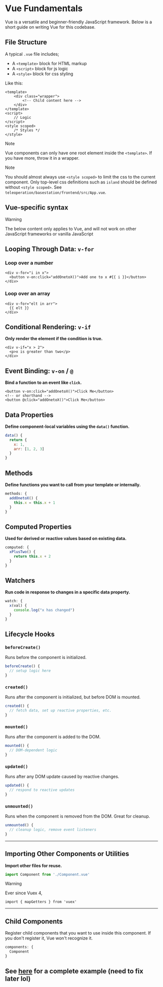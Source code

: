 # Vue Fundamentals

Vue is a versatile and beginner-friendly JavaScript framework. Below is a short guide on writing Vue for this codebase. 

## File Structure

A typical `.vue` file includes;
- A `<template>` block for HTML markup
- A `<script>` block for js logic
- A `<style>` block for css styling

Like this:
```vue
<template>
    <div class="wrapper">
        <!-- Child content here -->
    </div>
</template>
<script>
    // Logic
</script>
<style scoped>
    /* Styles */
</style>
```
> [!NOTE]  
> Vue components can only have one root element inside the `<template>`. If you have more, throw it in a wrapper.

> [!NOTE]   
> You should almost always use `<style scoped>` to limit the css to the current component. Only top-level css definitions such as `island` should be defined without `<style scoped>`. See `teleoperation/basestation/frontend/src/App.vue`. 

## Vue-specific syntax
> [!WARNING]    
> The below content only applies to Vue, and will not work on other JavaScript frameworks or vanilla JavaScript

## Looping Through Data: `v-for`

### Loop over a number

```vue
<div v-for="i in x">
  <button v-on:click="addOnetoX()">Add one to x #{{ i }}</button>
</div>
```

### Loop over an array

```vue
<div v-for="elt in arr">
  {{ elt }}
</div>
```

## Conditional Rendering: `v-if`

**Only render the element if the condition is true.**

```vue
<div v-if="x > 2">
  <p>x is greater than two</p>
</div>
```

## Event Binding: `v-on` / `@`

**Bind a function to an event like `click`.**

```vue
<button v-on:click="addOnetoX()">Click Me</button>
<!-- or shorthand -->
<button @click="addOnetoX()">Click Me</button>
```

## Data Properties

**Define component-local variables using the `data()` function.**

```js
data() {
  return {
    x: 1,
    arr: [1, 2, 3]
  }
}
```

## Methods

**Define functions you want to call from your template or internally.**

```js
methods: {
  addOnetoX() {
    this.x = this.x + 1
  }
}
```

## Computed Properties

**Used for derived or reactive values based on existing data.**

```js
computed: {
  xPlusTwo() {
    return this.x + 2
  }
}
```

## Watchers

**Run code in response to changes in a specific data property.**

```js
watch: {
  x(val) {
    console.log("x has changed")
  }
}
```

## Lifecycle Hooks

### `beforeCreate()`

Runs before the component is initialized.

```js
beforeCreate() {
  // setup logic here
}
```

### `created()`

Runs after the component is initialized, but before DOM is mounted.

```js
created() {
  // fetch data, set up reactive properties, etc.
}
```

### `mounted()`

Runs after the component is added to the DOM.

```js
mounted() {
  // DOM-dependent logic
}
```

### `updated()`

Runs after any DOM update caused by reactive changes.

```js
updated() {
  // respond to reactive updates
}
```

### `unmounted()`

Runs when the component is removed from the DOM. Great for cleanup.

```js
unmounted() {
  // cleanup logic, remove event listeners
}
```

---

## Importing Other Components or Utilities

**Import other files for reuse.**

```js
import Component from './Component.vue'
```

> [!WARNING]  
> Ever since Vuex 4, 
```
import { mapGetters } from 'vuex'
```

---

## Child Components

Register child components that you want to use inside this component. If you don't register it, Vue won't recognize it. 

```js
components: {
  Component
}
```


## See [here](https://www.youtube.com/watch?v=xvFZjo5PgG0&pp=0gcJCdgAo7VqN5tD) for a complete example (need to fix later lol)